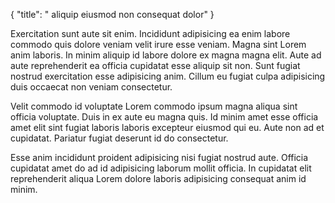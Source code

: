 {
  "title": " aliquip eiusmod non consequat dolor"
}

Exercitation sunt aute sit enim. Incididunt adipisicing ea enim labore commodo quis dolore veniam velit irure esse veniam. Magna sint Lorem anim laboris. In minim aliquip id labore dolore ex magna magna elit. Aute ad aute reprehenderit ea officia cupidatat esse aliquip sit non. Sunt fugiat nostrud exercitation esse adipisicing anim. Cillum eu fugiat culpa adipisicing duis occaecat non veniam consectetur.

Velit commodo id voluptate Lorem commodo ipsum magna aliqua sint officia voluptate. Duis in ex aute eu magna quis. Id minim amet esse officia amet elit sint fugiat laboris laboris excepteur eiusmod qui eu. Aute non ad et cupidatat. Pariatur fugiat deserunt id do consectetur.

Esse anim incididunt proident adipisicing nisi fugiat nostrud aute. Officia cupidatat amet do ad id adipisicing laborum mollit officia. In cupidatat elit reprehenderit aliqua Lorem dolore laboris adipisicing consequat anim id minim.